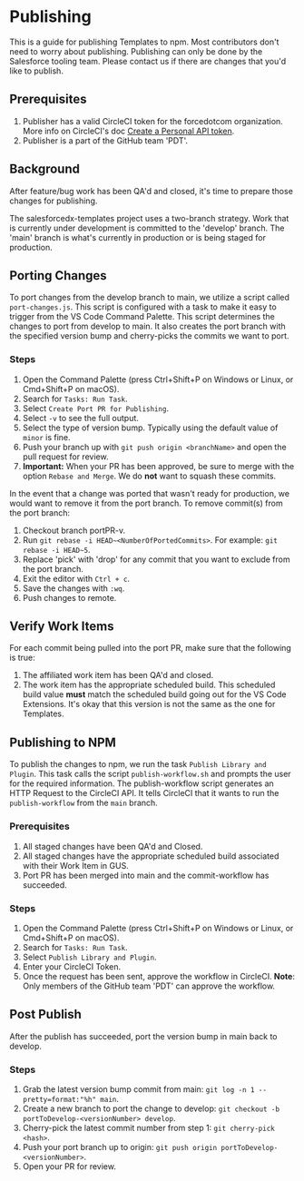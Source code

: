 # Publishing

This is a guide for publishing Templates to npm. Most contributors don't need to worry about publishing. Publishing can only be done by the Salesforce tooling team. Please contact us if there are changes that you'd like to publish.

## Prerequisites

1. Publisher has a valid CircleCI token for the forcedotcom organization. More info on CircleCI's doc [Create a Personal API token](https://circleci.com/docs/2.0/managing-api-tokens/#creating-a-personal-api-token).
1. Publisher is a part of the GitHub team 'PDT'.

## Background

After feature/bug work has been QA'd and closed, it's time to prepare those changes for publishing.

The salesforcedx-templates project uses a two-branch strategy. Work that is currently under development is committed to the 'develop' branch. The 'main' branch is what's currently in production or is being staged for production.

## Porting Changes

To port changes from the develop branch to main, we utilize a script called `port-changes.js`. This script is configured with a task to make it easy to trigger from the VS Code Command Palette. This script determines the changes to port from develop to main. It also creates the port branch with the specified version bump and cherry-picks the commits we want to port.

### Steps

1. Open the Command Palette (press Ctrl+Shift+P on Windows or Linux, or Cmd+Shift+P on macOS).
1. Search for `Tasks: Run Task`.
1. Select `Create Port PR for Publishing`.
1. Select `-v` to see the full output.
1. Select the type of version bump. Typically using the default value of `minor` is fine.
1. Push your branch up with `git push origin <branchName>` and open the pull request for review.
1. <b>Important:</b> When your PR has been approved, be sure to merge with the option `Rebase and Merge`. We do <b>not</b> want to squash these commits.

In the event that a change was ported that wasn't ready for production, we would want to remove it from the port branch. To remove commit(s) from the port branch:

1. Checkout branch portPR-v<version>.
1. Run `git rebase -i HEAD~<NumberOfPortedCommits>`. For example: `git rebase -i HEAD~5`.
1. Replace 'pick' with 'drop' for any commit that you want to exclude from the port branch.
1. Exit the editor with `Ctrl + c`.
1. Save the changes with `:wq`.
1. Push changes to remote.

## Verify Work Items

For each commit being pulled into the port PR, make sure that the following is true:

1. The affiliated work item has been QA'd and closed.
2. The work item has the appropriate scheduled build. This scheduled build value <b>must</b> match the scheduled build going out for the VS Code Extensions. It's okay that this version is not the same as the one for Templates.

## Publishing to NPM

To publish the changes to npm, we run the task `Publish Library and Plugin`. This task calls the script `publish-workflow.sh` and prompts the user for the required information. The publish-workflow script generates an HTTP Request to the CircleCI API. It tells CircleCI that it wants to run the `publish-workflow` from the `main` branch.

### Prerequisites

1. All staged changes have been QA'd and Closed.
1. All staged changes have the appropriate scheduled build associated with their Work Item in GUS.
1. Port PR has been merged into main and the commit-workflow has succeeded.

### Steps

1. Open the Command Palette (press Ctrl+Shift+P on Windows or Linux, or Cmd+Shift+P on macOS).
1. Search for `Tasks: Run Task`.
1. Select `Publish Library and Plugin`.
1. Enter your CircleCI Token.
1. Once the request has been sent, approve the workflow in CircleCI. <b>Note</b>: Only members of the GitHub team 'PDT' can approve the workflow.

## Post Publish

After the publish has succeeded, port the version bump in main back to develop.

### Steps

1. Grab the latest version bump commit from main: `git log -n 1 --pretty=format:"%h" main`.
1. Create a new branch to port the change to develop: `git checkout -b portToDevelop-<versionNumber> develop`.
1. Cherry-pick the latest commit number from step 1: `git cherry-pick <hash>`.
1. Push your port branch up to origin: `git push origin portToDevelop-<versionNumber>`.
1. Open your PR for review.
